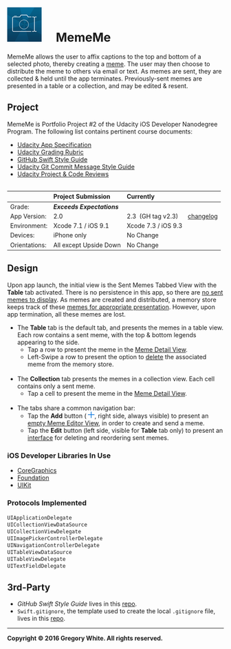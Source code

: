 # ![App Icon](./Paperwork/images/MemeMeAppIcon_80.png)&nbsp;&nbsp;&nbsp;&nbsp;&nbsp;MemeMe

MemeMe allows the user to affix captions to the top and bottom of a selected photo, thereby creating a [meme](./Paperwork/READMEFiles/MemeDefinition.md). The user may then choose to distribute the meme to others via email or text.  As memes are sent, they are collected & held until the app terminates.  Previously-sent memes are presented in a table or a collection, and may be edited & resent.  

## Project

MemeMe is Portfolio Project #2 of the Udacity iOS Developer Nanodegree Program.  The following list contains pertinent course documents:

* [Udacity App Specification](./Paperwork/Udacity/UdacityAppSpecification.pdf)  
* [Udacity Grading Rubric](./Paperwork/Udacity/UdacityGradingRubric.pdf)  
* [GitHub Swift Style Guide](./Paperwork/Udacity/GitHubSwiftStyleGuide.pdf)  
* [Udacity Git Commit Message Style Guide](./Paperwork/Udacity/UdacityGitCommitMessageStyleGuide.pdf)  
* [Udacity Project & Code Reviews](https://review.udacity.com/#!/reviews/72996)<br/><br/>

|               | Project Submission         | Currently
| :----------   | :-------------             | :----------------- |
| Grade:        | ***Exceeds Expectations*** | |  
| App Version:  | 2.0                        |2.3&nbsp;&nbsp;(GH tag v2.3)&nbsp;&nbsp;&nbsp;&nbsp;&nbsp;&nbsp;[changelog](./Paperwork/READMEFiles/ChangeLog.md)|
| Environment:  | Xcode 7.1 / iOS 9.1        | Xcode 7.3 / iOS 9.3 |
| Devices:      | iPhone only                | No Change |
| Orientations: | All except Upside Down     | No Change |

## Design

Upon app launch, the initial view is the Sent Memes Tabbed View  with the **Table** tab activated.  There is no persistence in this app, so there are [no sent memes to display](./Paperwork/READMEFiles/SentMemesEmpty.md).  As memes are created and distributed, a memory store keeps track of these [memes for appropriate presentation](./Paperwork/READMEFiles/SentMemesFull.md). However, upon app termination, all these memes are lost.

  * The **Table** tab is the default tab, and presents the memes in a table view.  Each row contains a sent meme, with the top & bottom legends appearing to the side.
    - Tap a row to present the meme in the [Meme Detail View](./Paperwork/READMEFiles/MemeDetailView.md).
    - Left-Swipe a row to present the option to [delete](./Paperwork/READMEFiles/SwipeLeftOnRow.md) the associated meme from the memory store.<br/><br/>
  * The **Collection** tab presents the memes in a collection view.  Each cell contains only a sent meme.
    - Tap a cell to present the meme in the [Meme Detail View](./Paperwork/READMEFiles/MemeDetailView.md).<br/><br/>
  * The tabs share a common navigation bar:
    - Tap the **Add** button (&nbsp;![](./Paperwork/images/AddButtonIcon_15.png), right side, always visible) to present an [empty Meme Editor View](./Paperwork/READMEFiles/MemeEditorView.md), in order to create and send a meme.
    - Tap the **Edit** button (left side, visible for **Table** tab only) to present an [interface](./Paperwork/READMEFiles/TableEditMode.md) for deleting and reordering sent memes.
 
### iOS Developer Libraries In Use

* [CoreGraphics](./Paperwork/READMEFiles/CoreGraphics.md)
* [Foundation](./Paperwork/READMEFiles/Foundation.md)
* [UIKit](./Paperwork/READMEFiles/UIKit.md)

### Protocols Implemented

```
UIApplicationDelegate
UICollectionViewDataSource
UICollectionViewDelegate
UIImagePickerControllerDelegate
UINavigationControllerDelegate
UITableViewDataSource
UITableViewDelegate
UITextFieldDelegate
```

## 3rd-Party

* *GitHub Swift Style Guide* lives in this [repo](https://github.com/github/swift-style-guide).
* `Swift.gitignore`, the template used to create the local `.gitignore` file, lives in this [repo](https://github.com/github/gitignore).

---
**Copyright © 2016 Gregory White. All rights reserved.**
